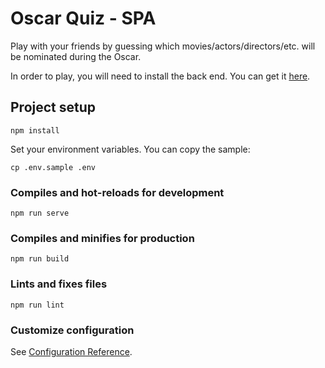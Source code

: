 # Oscar Quiz - SPA

Play with your friends by guessing which movies/actors/directors/etc. will be nominated during the Oscar.

In order to play, you will need to install the back end. You can get it [here](https://github.com/nortigo/oscarquiz).

## Project setup

```
npm install
```

Set your environment variables. You can copy the sample:

```
cp .env.sample .env
```

### Compiles and hot-reloads for development
```
npm run serve
```

### Compiles and minifies for production
```
npm run build
```

### Lints and fixes files
```
npm run lint
```

### Customize configuration

See [Configuration Reference](https://cli.vuejs.org/config/).
